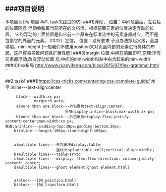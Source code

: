 ###项目说明
---

本项目为`ife` 项目
##1. task3[踩过的坑]
###1)浮动，
    位置：中间放最后，左右栏的位置随意
        浮动会脱离当前所在的文档流，根据前面元素的位置决定浮动的位置。
        它的浮动的上面位置是和它前一个原来在标准流中的元素底部对应，而不是包裹它的外面的元素。
###2）定位，
    位置：没有要求
        子没办法撑起父级，高度塌陷。min-height
        [一般我们不使用position来对页面内部的元素进行具体的布局，这样容易导致问题且扩展性低]
###3)margin
    位置:中间在前面即可
    原理:所有元素都浮动,改变浮动位置
    坑:中间的min-width和左中右合起来的min-width
###4)flex布局
    http://www.ruanyifeng.com/blog/2015/07/flex-grammar.html
``

##2.task4
###1)https://css-tricks.com/centering-css-complete-guide/
    水平:inline---text-align:center

         block---width:xx px;
                 margin:0 auto;
         a)more than one block---外包裹块text-align:center;
                               里块display:inline-block;max-width:xx px;
         b)more than one block---外包裹块display:flex;justify-content:center;max-width:xx px;
    垂直:a)inline---padding-top:30px;padding-bottom:30px;
        b)inline---height:100px;line-height:100px;


        a)multiple lines---外包裹块display:table;
                           里块display:table-cell;vertical-align:middle;
        b)multiple lines---table>tr>td
        c)multiple lines---display: flex;flex-direction: column;justify-content: center;
        d)multiple lines---ghost element[ghost element.html]


        a)block---[04_position.html]
        b)block---[04_transform.html]